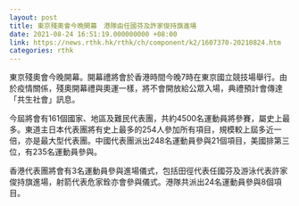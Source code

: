 ```yaml
---
layout: post
title: 東京殘奧會今晩開幕　港隊由任國芬及許家俊持旗進場
date: 2021-08-24 16:51:19.000000000 +08:00
link: https://news.rthk.hk/rthk/ch/component/k2/1607370-20210824.htm
categories: rthk
---
```


東京殘奧會今晚開幕。開幕禮將會於香港時間今晚7時在東京國立競技場舉行。由於疫情關係，殘奧開幕禮與奧運一樣，將不會開放給公眾入場，典禮預計會傳達「共生社會」訊息。

今屆將會有161個國家、地區及難民代表團，共約4500名運動員將參賽，屬史上最多。東道主日本代表團將有史上最多的254人參加所有項目，規模較上屆多近一倍，亦是最大型代表團。中國代表團派出248名運動員參與21個項目，美國排第三位，有235名運動員參與。

香港代表團將會有3名運動員參與進場儀式，包括田徑代表任國芬及游泳代表許家俊持旗進場，射箭代表危家銓亦會參與儀式。港隊共派出24名運動員參與8個項目。
